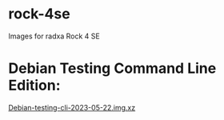 # rock-4se
Images for radxa Rock 4 SE

# Debian Testing Command Line Edition:

<a href="">Debian-testing-cli-2023-05-22.img.xz</a>

